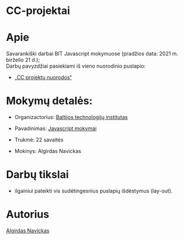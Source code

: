 ﻿# CC-projektai

# Apie

Savarankiški darbai BIT Javascript mokymuose (pradžios data: 2021 m. birželio 21 d.);<br>
Darbų pavyzdžiai pasiekiami iš vieno nuorodinio puslapio:
* [„CC projektų nuorodos“](https://algis1978.github.io/CC-projektai/)


# Mokymų detalės:

- Organizactorius:
  [Baltijos technologijų institutas](https://bit.lt/)

- Pavadinimas:
  [Javascript mokymai](https://bit.lt/studijos/javascript-studijos/)

- Trukmė:
  22 savaitės

- Mokinys:
  Algirdas Navickas

# Darbų tikslai

- ilgainiui pateikti vis sudėtingesnius puslapių išdėstymus (lay-out).

# Autorius

[Algirdas Navickas](https://github.com/algis1978)
